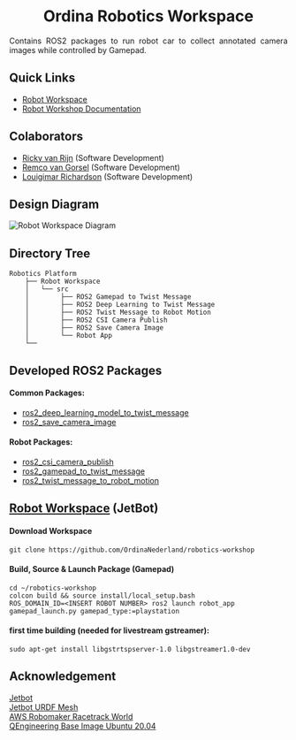 
<p align="center">
  <h1 align="center">Ordina Robotics Workspace</h1>
</p>

<p align="justify">
Contains ROS2 packages to run robot car to collect annotated camera images while controlled by Gamepad.
</p>


## Quick Links
* [Robot Workspace](https://github.com/OrdinaNederland/robotics-workshop/tree/main/src)
* [Robot Workshop Documentation](https://github.com/OrdinaNederland/robotics-docs/wiki)


## Colaborators
* [Ricky van Rijn](https://www.linkedin.com/in/rickyvanrijn) (Software Development)<br/>
* [Remco van Gorsel](https://www.linkedin.com/in/remco-van-gorsel) (Software Development)<br/>
* [Louigimar Richardson](https://nl.linkedin.com/in/louigimar-richardson-04265a106) (Software Development)

## Design Diagram
<img src="https://github.com/OrdinaNederland/robotics-workshop/blob/main/Robot%20Workspace.png" alt="Robot Workspace Diagram" class="inline"/><br/>

## Directory Tree
```
Robotics Platform
    ├── Robot Workspace
    │   └── src
    │        ├── ROS2 Gamepad to Twist Message
    │        ├── ROS2 Deep Learning to Twist Message
    │        ├── ROS2 Twist Message to Robot Motion
    │        ├── ROS2 CSI Camera Publish
    │        ├── ROS2 Save Camera Image
    │        └── Robot App
    └──
```

## Developed ROS2 Packages
#### Common Packages:<br/>
* [ros2_deep_learning_model_to_twist_message](https://github.com/OrdinaNederland/robotics-workshop/tree/main/src/ros2_deep_learning_to_twist_message)<br/>
* [ros2_save_camera_image](https://github.com/OrdinaNederland/robotics-workshop/tree/main/src/ros2_save_camera_image)<br/>

#### Robot Packages:<br/>
* [ros2_csi_camera_publish](https://github.com/OrdinaNederland/robotics-workshop/tree/main/src/ros2_csi_camera_publish)<br/>
* [ros2_gamepad_to_twist_message](https://github.com/OrdinaNederland/robotics-workshop/tree/main/src/ros2_gamepad_to_twist_message)<br/>
* [ros2_twist_message_to_robot_motion](https://github.com/OrdinaNederland/robotics-workshop/tree/main/src/ros2_twist_message_to_robot_motion)<br/>

## [Robot Workspace](https://github.com/OrdinaNederland/robotics-workshop/tree/main/src) (JetBot)
#### Download Workspace
```
git clone https://github.com/OrdinaNederland/robotics-workshop
```

#### Build, Source & Launch Package (Gamepad)
```
cd ~/robotics-workshop
colcon build && source install/local_setup.bash
ROS_DOMAIN_ID=<INSERT ROBOT NUMBER> ros2 launch robot_app gamepad_launch.py gamepad_type:=playstation
```

#### first time building (needed for livestream gstreamer):
```
sudo apt-get install libgstrtspserver-1.0 libgstreamer1.0-dev
```

## Acknowledgement
[Jetbot](https://jetbot.org/master/)<br/>
[Jetbot URDF Mesh](https://github.com/aws-samples/aws-robomaker-jetbot-ros)<br/>
[AWS Robomaker Racetrack World](https://github.com/aws-robotics/aws-robomaker-racetrack-world)<br/>
[QEngineering Base Image Ubuntu 20.04](https://github.com/Qengineering/Jetson-Nano-Ubuntu-20-image)<br/>
